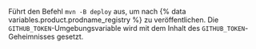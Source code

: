 Führt den Befehl `mvn -B deploy` aus, um nach {% data variables.product.prodname_registry %} zu veröffentlichen. Die `GITHUB_TOKEN`-Umgebungsvariable wird mit dem Inhalt des `GITHUB_TOKEN`-Geheimnisses gesetzt.